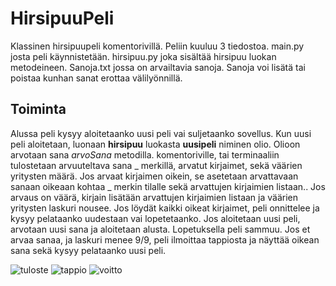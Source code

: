 # HirsipuuPeli

Klassinen hirsipuupeli komentorivillä. 
Peliin kuuluu 3 tiedostoa. main.py josta peli käynnistetään. 
hirsipuu.py joka sisältää hirsipuu luokan metodeineen. 
Sanoja.txt jossa on arvailtavia sanoja. Sanoja voi lisätä tai poistaa kunhan sanat erottaa välilyönnillä.

## Toiminta
Alussa peli kysyy aloitetaanko uusi peli vai suljetaanko sovellus. 
Kun uusi peli aloitetaan, luonaan **hirsipuu** luokasta **uusipeli** niminen olio. 
Olioon arvotaan sana *arvoSana* metodilla.
komentoriville, tai terminaaliin tulostetaan arvuuteltava sana _ merkillä, arvatut kirjaimet, sekä väärien yritysten määrä.
Jos arvaat kirjaimen oikein, se asetetaan arvattavaan sanaan oikeaan kohtaa _ merkin tilalle sekä arvattujen kirjaimien listaan.. 
Jos arvaus on väärä, kirjain lisätään arvattujen kirjaimien listaan ja väärien yritysten laskuri nousee. 
Jos löydät kaikki oikeat kirjaimet, peli onnittelee ja kysyy pelataanko uudestaan vai lopetetaanko. Jos aloitetaan uusi peli, arvotaan uusi sana ja aloitetaan alusta. Lopetuksella peli sammuu. 
Jos et arvaa sanaa, ja laskuri menee 9/9, peli ilmoittaa tappiosta ja näyttää oikean sana sekä kysyy pelataanko uusi peli.

![tuloste](/HirsipuuPeli/voitto.PNG)
![tappio](/HirsipuuPeli/havio.PNG)
![voitto](/HirsipuuPeli/voitto.PNG)